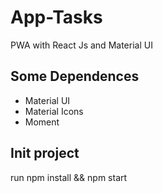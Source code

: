 # App-Tasks

PWA with React Js and Material UI

## Some Dependences

- Material UI
- Material Icons
- Moment

## Init project

run npm install && npm start


